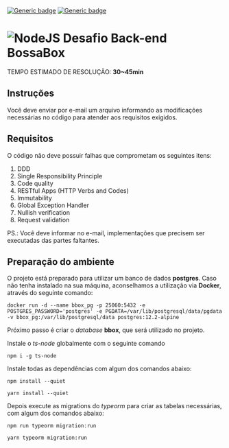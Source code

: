 [![Generic badge](https://img.shields.io/badge/version-1.0.0-green.svg)](https://shields.io/)
[![Generic badge](https://img.shields.io/badge/TypeScript-yes-blue.svg)](https://shields.io/)

# <img alt="NodeJS" src="https://img.shields.io/badge/node.js-%2343853D.svg?&style=for-the-badge&logo=node.js&logoColor=white"/> Desafio Back-end BossaBox 

TEMPO ESTIMADO DE RESOLUÇÃO: **30~45min**

## **Instruções**
Você deve enviar por e-mail um arquivo informando as modificações necessárias no código para atender aos requisitos exigidos.

## **Requisitos**
O código não deve possuir falhas que comprometam os seguintes itens:
1. DDD
2. Single Responsibility Principle
3. Code quality
4. RESTful Apps (HTTP Verbs and Codes)
5. Immutability
6. Global Exception Handler
7. Nullish verification
8. Request validation

PS.: Você deve informar no e-mail, implementações que precisem ser executadas das partes faltantes.

## **Preparação do ambiente**
O projeto está preparado para utilizar um banco de dados **postgres**. Caso não tenha instalado na sua máquina, aconselhamos a utilização via **Docker**, através do seguinte comando:

`docker run -d --name bbox_pg -p 25060:5432 -e POSTGRES_PASSWORD='postgres' -e PGDATA=/var/lib/postgresql/data/pgdata -v bbox_pg:/var/lib/postgresql/data postgres:12.2-alpine`

Próximo passo é criar o _database_ **bbox**, que será utilizado no projeto.

Instale o _ts-node_ globalmente com o seguinte comando

`npm i -g ts-node`

Instale todas as dependências com algum dos comandos abaixo:

`npm install --quiet`

`yarn install --quiet`

Depois execute as migrations do _typeorm_ para criar as tabelas necessárias, com algum dos comandos abaixo:

`npm run typeorm migration:run` 

`yarn typeorm migration:run`
